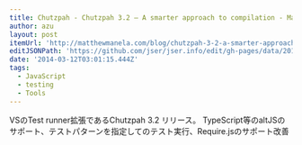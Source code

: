 ```yaml
---
title: Chutzpah - Chutzpah 3.2 – A smarter approach to compilation - Matthew Manela - Farblondzshet in Code
author: azu
layout: post
itemUrl: 'http://matthewmanela.com/blog/chutzpah-3-2-a-smarter-approach-to-compilation/'
editJSONPath: 'https://github.com/jser/jser.info/edit/gh-pages/data/2014/03/index.json'
date: '2014-03-12T03:01:15.444Z'
tags:
  - JavaScript
  - testing
  - Tools
---
```

VSのTest runner拡張であるChutzpah 3.2 リリース。
TypeScript等のaltJSのサポート、テストパターンを指定してのテスト実行、Require.jsのサポート改善
